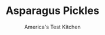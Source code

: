 ---
layout: ../../layouts/MarkdownPostLayout.astro
title: Asparagus Pickles
author: America's Test Kitchen
pubDate: 2023-03-15
description: "This refreshing turn toward a seldom-pickled vegetable will change the way you think about pickles—and asparagus."
image_url: https://res.cloudinary.com/hksqkdlah/image/upload/ar_1:1,c_fill,dpr_2.0,f_auto,fl_lossy.progressive.strip_profile,g_faces:auto,q_auto:low,w_344/43813-sfs-heirloom-asparagus-pickles-20
tags: ["Side Dishes","Vegetables"]
calories: 434
protein: 1
carbohydrates: 11
fats: 
fiber: 1
ingredients: ["1 pound thick, asparagus","1 sprigs, fresh dill","1 , bay leaf","1 1/2 cups, cider vinegar","1 1/2 cups, water","1/3 cup, sugar","1/4 cup, kosher salt","1/2 teaspoon, black peppercorn","1/2 teaspoon, yellow mustard seeds"]
serves: 8
time: "20 minutes, plus 1 hour cooling and 3 hours refrigerating"
instructions: ["Trim asparagus spears to fit in wide-mouth 1-quart glass jar with tight-fitting lid. Place spears upright in jar. Add dill sprigs and bay leaf.","Combine vinegar, water, sugar, salt, peppercorns, and mustard seeds in small saucepan and bring to boil. Pour brine into jar, making sure spears are fully submerged. Let cool completely, about 1 hour.","Affix jar lid and refrigerate for at least 3 hours before serving. (Pickles can be refrigerated for up to 1 week.)"]
nutrition: ["151 mg Potassium","34 mg Phosphorus","20 mg Calcium","1 mg Iron","11 mg Magnesium","359 mg Sodium","3 mg Vitamin C","1 g Fiber","29 µg Folate (food)","9 g Sugars","23 µg Vitamin K","139 g Water","11 g Carbs","29 µg Folate equivalent (total)","1 g Protein","21 µg Vitamin A","54 kcal Energy","8 g Sugars, added","434 calories"]
notes: "This refreshing turn toward a seldom-pickled vegetable will change the way you think about pickles—and asparagus."
---